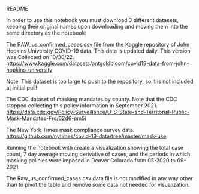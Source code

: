 README

In order to use this notebook you must download 3 different datasets, keeping their original names upon downloading and moving them into the same directory as the notebook:

The RAW_us_confirmed_cases.csv file from the Kaggle repository of John Hopkins University COVID-19 data. This data is updated daily. This version was Collected on 10/30/22.
https://www.kaggle.com/datasets/antgoldbloom/covid19-data-from-john-hopkins-university

Note: This dataset is too large to push to the repository, so it is not included at initial pull!

The CDC dataset of masking mandates by county. Note that the CDC stopped collecting this policy information in September 2021.
https://data.cdc.gov/Policy-Surveillance/U-S-State-and-Territorial-Public-Mask-Mandates-Fro/62d6-pm5i

The New York Times mask compliance survey data.
https://github.com/nytimes/covid-19-data/tree/master/mask-use 

Running the notebook with create a visualization showing the total case count, 7 day average moving derivative of cases, and the periods in which masking policies were imposed in Denver Colorado from 05-2020 to 09-2021.

The Raw_us_confirmed_cases.csv data file is not modified in any way other than to pivot the table and remove some data not needed for visualization. 